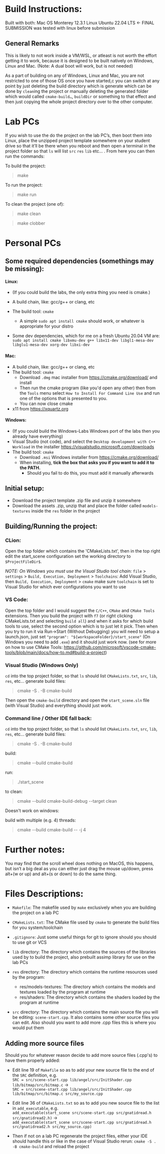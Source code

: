 # Build Instructions:
Built with both:
Mac OS Monterey 12.3.1
Linux Ubuntu 22.04 LTS <- FINAL SUBMISSION was tested with linux before submission
## General Remarks

This is likely to not work inside a VM/WSL, or atleast is not worth the effort getting it to work,
because it is designed to be built natively on Windows, Linux and Mac.
(Note: A dual boot will work, but is not needed)

As a part of building on any of Windows, Linux and Mac,
you are not restricted to one of those OS once you have started,c
you can switch at any point by just deleting the build directory which is generate 
which can be done by `clean`ing the project or manually deleting the generated folder 
which would called `cmake-build…`, `buildDir` or something to that effect and then
just copying the whole project directory over to the other computer.

# Lab PCs

If you wish to use the do the project on the lab PC’s,
then boot them into Linux, place the unzipped project template somewhere on your student drive
so that it’ll be there when you reboot and then open a terminal in the project folder 
so that `ls` will list `src` `res` `lib` etc… .
From here you can then run the commands:

To build the project:
> make

To run the project:
> make run

To clean the project (one of):
> make clean

> make clobber

# Personal PCs

## Some required dependencies (somethings may be missing):

#### Linux:

* (If you could build the labs, the only extra thing you need is cmake.)
* A build chain, like: gcc/g++ or clang, etc
* The build tool: `cmake`
  * A simple `sudo apt install cmake` should work, or whatever is appropriate for your distro

* Some dev dependencies, which for me on a fresh Ubuntu 20.04 VM are: `sudo apt install cmake libxmu-dev g++ libx11-dev libgl1-mesa-dev libglu1-mesa-dev xorg-dev libxi-dev`

#### Mac:

* A build chain, like: gcc/g++ or clang, etc
* The build tool: `cmake`
  * Download `.dmg` mac installer from https://cmake.org/download/ and install
  * Then run the cmake program (like you'd open any other) then from the `Tools` menu select `How to Install For Command Line Use`
    and run one of the options that is presented to you.
  * You can now close cmake
* x11 from https://xquartz.org

#### Windows:

* (If you could build the Windows-Labs Windows port of the labs then you already have everything)
* Visual Studio (not code), and select the `Desktop development with C++` `Workload` in the installer https://visualstudio.microsoft.com/downloads
* The build tool: `cmake`
  * Download `.msi` Windows installer from https://cmake.org/download/
  * When installing, **tick the box that asks you if you want to add it to the PATH.**
    * Should you fail to do this, you must add it manually afterwards

## Initial setup:
* Download the project template .zip file and unzip it somewhere
* Download the assets .zip, unzip that and place the folder called `models-textures` inside the `res` folder in the project

## Building/Running the project:

### CLion:
  Open the top folder which contains the 'CMakeLists.txt', then in the top right edit the start_scene configuration
  set the working directory to `$ProjectFileDir$`.

  _NOTE: On Windows you must use the Visual Studio tool chain:_
        `file` > `settings` > `Build, Execution, Deployment` > `Toolchains`: Add Visual Studio,
        then `Build, Execution, Deployment` > `cmake` make sure `toolchain` is set to Visual Studio for which ever configurations you want to use

### VS Code:
  Open the top folder and I would suggest the `C/C++`, `CMake` and `CMake Tools` extensions.
  Then you build the project with `f7` (or right clicking CMakeLists.txt and selecting `build all`) and when it asks for which build tools to use, select the second option which is to just let it pick.
  Then when you try to run it via Run->Start (Without Debugging) you will need to setup a launch.json, just set
  `"program": "${workspaceFolder}/start_scene"` (On Windows you need to add `.exe`) and it should just work now.
  (see for more on how to use CMake Tools: https://github.com/microsoft/vscode-cmake-tools/blob/main/docs/how-to.md#build-a-project)

### Visual Studio (Windows Only)
  `cd` into the top project folder, so that `ls` should list `CMakeLists.txt`, `src`, `lib`, `res`, etc...
  generate build files: 
  >cmake -S . -B cmake-build

  Then open the `cmake-build` directory and open the `start_scene.sln` file (with Visual Studio) and everything should just work.


### Command line / Other IDE fall back:
  `cd` into the top project folder, so that `ls` should list `CMakeLists.txt`, `src`, `lib`, `res`, etc...
  generate build files:
  > cmake -S . -B cmake-build

  build:
  > cmake --build cmake-build

  run:
  > ./start_scene

  to clean:
  > cmake --build cmake-build-debug --target clean

  Doesn't work on windows:

  build with multiple (e.g. 4) threads:
  > cmake --build cmake-build -- -j 4


# Further notes:
You may find that the scroll wheel does nothing on MacOS, this happens, 
but isn’t a big deal as you can either just drag the mouse up/down, press alt+(w or up) and alt+(s or down) to do the same thing.

# Files Descriptions:

* `Makefile`:
  The makefile used by `make` exclusively when you are building the project on a lab PC

* `CMakeLists.txt`: 
  The CMake file used by `cmake` to generate the build files for you system/toolchain
  
* `.gitignore`: 
  Just some useful things for git to ignore should you should to use git or VCS
  
* `lib` directory: 
  The directory which contains the sources of the libraries used by to build the project, 
  also prebuilt assimp library for use on the lab PCs
  
* `res` directory: 
  The directory which contains the runtime resources used by the program:
  * res/models-textures: 
    The directory which contains the models and textures loaded by the program at runtime
  * res/shaders:
    The directory which contains the shaders loaded by the program at runtime
    
* `src` directory: 
  The directory which contains the main source file you will be editing: `scene-start.cpp`.
  It also contains some other source files you can edit.
  Also should you want to add more .cpp files this is where you would put them
  
## Adding more source files
Should you for whatever reason decide to add more source files (.cpp's) to have them properly added:
* Edit line 19 of `Makefile` so as to add your new source file to the end of the `SRC` definition, e.g.\
  `SRC = src/scene-start.cpp lib/angel/src/InitShader.cpp lib/bitmap/src/bitmap.c` ->\
  `SRC = src/scene-start.cpp lib/angel/src/InitShader.cpp lib/bitmap/src/bitmap.c src/my_source.cpp`

* Edit line 36 of `CMakeLists.txt` so as to add you new source file to the list in `add_executable`, e.g.\
  `add_executable(start_scene src/scene-start.cpp src/gnatidread.h src/gnatidread2.h)` ->\
  `add_executable(start_scene src/scene-start.cpp src/gnatidread.h src/gnatidread2.h src/my_source.cpp)`
  
* Then if not on a lab PC regenerate the project files, either your IDE should handle this
  or like in the case of Visual Studio rerun: `cmake -S . -B cmake-build` and reload the project
